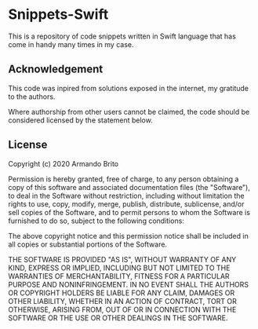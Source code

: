 # Snippets-Swift

This is a repository of code snippets written in Swift language that has come in handy many times in my case.

## Acknowledgement

This code was inpired from solutions exposed in the internet, my gratitude to the authors.

Where authorship from other users cannot be claimed, the code should be considered licensed by the statement below.

## License

Copyright (c) 2020 Armando Brito

Permission is hereby granted, free of charge, to any person obtaining a copy of this software and associated documentation files (the "Software"), to deal in the Software without restriction, including without limitation the rights to use, copy, modify, merge, publish, distribute, sublicense, and/or sell copies of the Software, and to permit persons to whom the Software is furnished to do so, subject to the following conditions:

The above copyright notice and this permission notice shall be included in all copies or substantial portions of the Software.

THE SOFTWARE IS PROVIDED "AS IS", WITHOUT WARRANTY OF ANY KIND, EXPRESS OR IMPLIED, INCLUDING BUT NOT LIMITED TO THE WARRANTIES OF MERCHANTABILITY, FITNESS FOR A PARTICULAR PURPOSE AND NONINFRINGEMENT. IN NO EVENT SHALL THE AUTHORS OR COPYRIGHT HOLDERS BE LIABLE FOR ANY CLAIM, DAMAGES OR OTHER LIABILITY, WHETHER IN AN ACTION OF CONTRACT, TORT OR OTHERWISE, ARISING FROM, OUT OF OR IN CONNECTION WITH THE SOFTWARE OR THE USE OR OTHER DEALINGS IN THE SOFTWARE.
